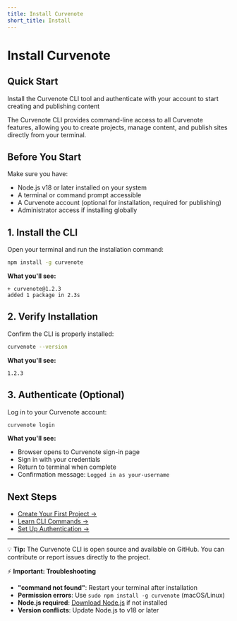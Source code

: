 ```yaml
---
title: Install Curvenote
short_title: Install
---
```


# Install Curvenote

## Quick Start
Install the Curvenote CLI tool and authenticate with your account to start creating and publishing content

The Curvenote CLI provides command-line access to all Curvenote features, allowing you to create projects, manage content, and publish sites directly from your terminal.

## Before You Start

Make sure you have:
- Node.js v18 or later installed on your system
- A terminal or command prompt accessible
- A Curvenote account (optional for installation, required for publishing)
- Administrator access if installing globally

## 1. Install the CLI

Open your terminal and run the installation command:

```bash
npm install -g curvenote
```

**What you'll see:**
```
+ curvenote@1.2.3
added 1 package in 2.3s
```

## 2. Verify Installation

Confirm the CLI is properly installed:

```bash
curvenote --version
```

**What you'll see:**
```
1.2.3
```

## 3. Authenticate (Optional)

Log in to your Curvenote account:

```bash
curvenote login
```

**What you'll see:**
- Browser opens to Curvenote sign-in page
- Sign in with your credentials
- Return to terminal when complete
- Confirmation message: `Logged in as your-username`

## Next Steps

- [Create Your First Project →](./2-first-project.md)
- [Learn CLI Commands →](../cli/commands.md)
- [Set Up Authentication →](../cli/authentication.md)

---

💡 **Tip:** The Curvenote CLI is open source and available on GitHub. You can contribute or report issues directly to the project.

⚡ **Important: Troubleshooting**

- **"command not found"**: Restart your terminal after installation
- **Permission errors**: Use `sudo npm install -g curvenote` (macOS/Linux)
- **Node.js required**: [Download Node.js](https://nodejs.org/) if not installed
- **Version conflicts**: Update Node.js to v18 or later
